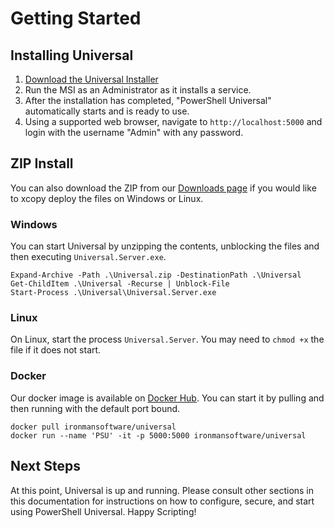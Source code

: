 # Getting Started

## Installing Universal

1. [Download the Universal Installer](https://ironmansoftware.com/downloads/)
2. Run the MSI as an Administrator as it installs a service.
3. After the installation has completed, "PowerShell Universal" automatically starts and is ready to use.
4. Using a supported web browser, navigate to `http://localhost:5000` and login with the username "Admin" with any password.

## ZIP Install

You can also download the ZIP from our [Downloads page](https://ironmansoftware.com/downloads/) if you would like to xcopy deploy the files on Windows or Linux. 

### Windows

You can start Universal by unzipping the contents, unblocking the files and then executing `Universal.Server.exe`.

```text
Expand-Archive -Path .\Universal.zip -DestinationPath .\Universal
Get-ChildItem .\Universal -Recurse | Unblock-File
Start-Process .\Universal\Universal.Server.exe
```

### Linux

On Linux, start the process `Universal.Server`. You may need to `chmod +x` the file if it does not start.  

### Docker

Our docker image is available on [Docker Hub](https://hub.docker.com/r/ironmansoftware/universal). You can start it by pulling and then running with the default port bound. 

```text
docker pull ironmansoftware/universal
docker run --name 'PSU' -it -p 5000:5000 ironmansoftware/universal 
```

## Next Steps

At this point, Universal is up and running. Please consult other sections in this documentation for instructions on how to configure, secure, and start using PowerShell Universal. Happy Scripting!


